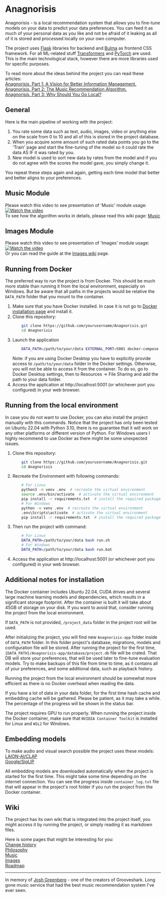 <!--[![Join on Reddit](https://img.shields.io/reddit/subreddit-subscribers/Anagnorisis?style=social)](https://www.reddit.com/r/Anagnorisis)-->

# Anagnorisis
Anagnorisis - is a local recommendation system that allows you to fine-tune models on your data to predict your data preferences. You can feed it as much of your personal data as you like and not be afraid of it leaking as all of it is stored and processed locally on your own computer. 


The project uses [Flask](https://flask.palletsprojects.com/) libraries for backend and [Bulma](https://bulma.io/) as frontend CSS framework. For all ML-related stuff [Transformers](https://github.com/huggingface/transformers) and [PyTorch](https://pytorch.org/) are used. This is the main technological stack, however there are more libraries used for specific purposes.


To read more about the ideas behind the project you can read these articles:  
[Anagnorisis. Part 1: A Vision for Better Information Management.](https://medium.com/@AlexeyBorsky/anagnorisis-part-1-a-vision-for-better-information-management-5658b6aaffa0)  
[Anagnorisis. Part 2: The Music Recommendation Algorithm.](https://medium.com/@AlexeyBorsky/anagnorisis-part-2-the-music-recommendation-algorithm-ba5ce7a0fa30)  
[Anagnorisis. Part 3: Why Should You Go Local?](https://medium.com/@AlexeyBorsky/anagnorisis-part-3-why-should-you-go-local-b68e2b99ff53)  

## General
Here is the main pipeline of working with the project:  
1. You rate some data such as text, audio, images, video or anything else on the scale from 0 to 10 and all of this is stored in the project database.  
2. When you acquire some amount of such rated data points you go to the 'Train' page and start the fine-tuning of the model so it could rate the data AS IF it was rated by you.  
3. New model is used to sort new data by rates from the model and if you do not agree with the scores the model gave, you simply change it.  

You repeat these steps again and again, getting each time model that better and better aligns to your preferences.  

## Music Module
Please watch this video to see presentation of 'Music' module usage:  
[![Watch the video](https://i3.ytimg.com/vi/vux7mDaRCeY/hqdefault.jpg?1)](https://youtu.be/vux7mDaRCeY)  
To see how the algorithm works in details, please read this wiki page: [Music](wiki/music.md)

## Images Module
Please watch this video to see presentation of 'Images' module usage:  
[![Watch the video](https://i3.ytimg.com/vi/S70Lp0oL7aQ/hqdefault.jpg?1)](https://youtu.be/S70Lp0oL7aQ)   
Or you can read the guide at the [Images wiki](wiki/images.md) page.

## Running from Docker
The preferred way to run the project is from Docker. This should be much more stable than running it from the local environment, especially on Windows. But be aware that all paths in the projects would be relative the `DATA_PATH` folder that you mount to the container. 

1. Make sure that you have Docker installed. In case it is not go to [Docker installation page](https://www.docker.com/get-started/) and install it. 
2. Clone this repository:
    ```bash
        git clone https://github.com/yourusername/Anagnorisis.git
        cd Anagnorisis
    ```
3. Launch the application
    ```bash
        DATA_PATH=/path/to/your/data EXTERNAL_PORT=5001 docker-compose up -d
    ```
    Note: if you are using Docker Desktop you have to explicitly provide access to `/path/to/your/data` folder in the Docker settings. Otherwise, you will not be able to access it from the container. To do so, go to Docker Desktop settings, then to Resources -> File Sharing and add the path to your data folder.
4. Access the application at http://localhost:5001 (or whichever port you configured) in your web browser.

## Running from the local environment
In case you do not want to use Docker, you can also install the project manually with this commands. Notice that the project has only been tested on Ubuntu 22.04 with Python 3.10, there is no guarantee that it will work on any other platforms or different version of Python. For Windows users I highly recommend to use Docker as there might be some unexpected issues.

1. Clone this repository:
    ```bash
        git clone https://github.com/yourusername/Anagnorisis.git
        cd Anagnorisis
    ```

2. Recreate the Environment with following commands: 
    ```bash 
        # For Linux
        python3 -m venv .env  # recreate the virtual environment
        source .env/bin/activate  # activate the virtual environment
        pip install -r requirements.txt  # install the required packages
        # For Windows
        python -m venv .env  # recreate the virtual environment
        .env\Scripts\activate  # activate the virtual environment
        pip install -r requirements.txt  # install the required packages
    ```

3. Then run the project with command:
    ```bash  
        # For Linux
        DATA_PATH=/path/to/your/data bash run.sh
        # For Windows
        DATA_PATH=/path/to/your/data bash run.bat
    ```
4. Access the application at http://localhost:5001 (or whichever port you configured) in your web browser.

## Additional notes for installation
The Docker container includes Ubuntu 22.04, CUDA drives and several large machine learning models and dependencies, which results in a significant storage footprint. After the container is built it will take about 45GB of storage on your disk. If you want to avoid that, consider running the project from the local environment.

If `DATA_PATH` is not provided, `/project_data` folder in the project root will be used. 

After initializing the project, you will find new `Anagnorisis-app` folder inside of `DATA_PATH` folder. In this folder project's database, migrations, models and configuration file will be stored. After running the project for the first time, `{DATA_PATH}/Anagnorisis-app/database/project.db` file will be crated. That DB will store your preferences, that will be used later to fine-tune evaluation models. Try to make backups of this file from time to time, as it contains all of your preferences, and some additional data, such as playback history.

Running the project from the local environment should be somewhat more efficient as there is no Docker overhead when reading the data. 

If you have a lot of data in your data folder, for the first time hash cache and embedding cache will be gathered. Please be patient, as it may take a while. The percentage of the progress will be shown in the status bar.

The project requires GPU to run properly. When running the project inside the Docker container, make sure that `NVIDIA Container Toolkit` is installed for Linux and `WSL2` for Windows.

## Embedding models
To make audio and visual search possible the project uses these models:  
[LAION-AI/CLAP](https://github.com/LAION-AI/CLAP)  
[Google/SigLIP](https://arxiv.org/pdf/2303.15343)  

All embedding models are downloaded automatically when the project is started for the first time. This might take some time depending on the internet connection. You can see the progress inside `container_log.txt` file that will appear in the project's root folder if you run the project from the Docker container.

## Wiki
The project has its own wiki that is integrated into the project itself, you might access it by running the project, or simply reading it as markdown files.

Here is some pages that might be interesting for you:  
[Change history](wiki/change_history.md)  
[Philosophy](wiki/philosophy.md)  
[Music](wiki/music.md)  
[Images](wiki/images.md)  
[Roadmap](wiki/roadmap.md)

---------------	
In memory of [Josh Greenberg](https://variety.com/2015/digital/news/grooveshark-josh-greenberg-dead-1201544107/) - one of the creators of Grooveshark. Long gone music service that had the best music recommendation system I've ever seen. 
